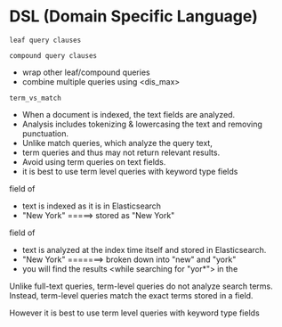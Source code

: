 # DSL (Domain Specific Language)

`leaf query clauses`

<match>


<term>


<range>

<!-------------------------------------------------------------------------->

`compound query clauses`
- wrap other leaf/compound queries
- combine multiple queries using <bool> <dis_max>


<!-------------------------------------------------------------------------->


`term_vs_match`
- When a document is indexed, the text fields are analyzed. 
- Analysis includes tokenizing & lowercasing the text and removing punctuation. 
- Unlike match queries, which analyze the query text, 
- term queries <only match the exact term> and thus may not return relevant results. 
- Avoid using term queries on text fields. 
- it is best to use term level queries with keyword type fields

field of <keyword type>
- text is indexed as it is in Elasticsearch
- "New York" =====> stored as "New York"

field of <text type>
- text is analyzed at the index time itself and stored in Elasticsearch.
- "New York" =======> broken down into "new" and "york"
- you will find the results <while searching for "yor*"> in the <city field>




Unlike full-text queries, term-level queries do not analyze search terms. 
Instead, term-level queries match the exact terms stored in a field.

However it is best to use term level queries with keyword type fields